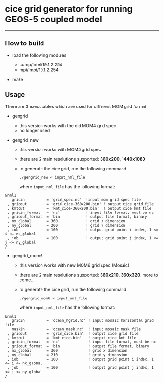 # cice grid generator for running GEOS-5 coupled model

- - -

## How to build

- load the following modules

   * comp/intel/19.1.2.254 
   * mpi/impi/19.1.2.254 

- make 

## Usage

There are 3 executables which are used for different MOM grid format

- gengrid

   * this version works with the old MOM4 grid spec
   * no longer used 

- gengrid_new

   * this version works with MOM5 grid spec
   * there are 2 main resolutions supported: **360x200**, **1440x1080**
   * to generate the cice grid, run the following command

       `./gengrid_new < input_nml_file`

     where `input_nml_file` has the following format:

```
&nml1 
   gridin          = 'grid_spec.nc'  !input mom grid spec file
 , gridout         = 'grid_cice-360x200.bin' ! output cice grid file 
 , kmtout          = 'kmt_cice-360x200.bin'  ! output cice kmt file 
 , gridin_format   = 'nc'            ! input file format, must be nc    
 , gridout_format  = 'bin'           ! output file format, binary
 , nx_global       = 360             ! grid x dimension
 , ny_global       = 200             ! grid y dimension
 , iob             = 100             ! output grid point i index, 1 <= i <= nx_global 
 , job             = 100             ! output grid point j index, 1 <= j <= ny_global
/
``` 

- gengrid_mom6

   * this version works with new MOM6 grid spec (Mosaic)
   * there are 2 main resolutions supported: **360x210**, **360x320**, more to come...
   * to generate the cice grid, run the following command

       `./gengrid_mom6 < input_nml_file`

     where `input_nml_file` has the following format:

```
&nml1 
   gridin          = 'ocean_hgrid.nc' ! input mosaic horizontal grid file 
   maskin          = 'ocean_mask.nc'  ! input mosaic mask file
 , gridout         = 'grid_cice.bin'  ! output cice grid file 
 , kmtout          = 'kmt_cice.bin'   ! output cice kmt file 
 , gridin_format   = 'nc'             ! input file format, must be nc    
 , gridout_format  = 'bin'            ! output file format, binary
 , nx_global       = 360              ! grid x dimension
 , ny_global       = 210              ! grid y dimension
 , iob             = 100              ! output grid point i index, 1 <= i <= nx_global 
 , job             = 100              ! output grid point j index, 1 <= j <= ny_global
/
``` 
 
 
 
